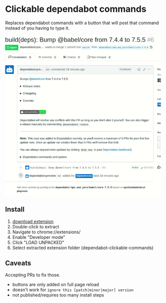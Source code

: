 # Clickable dependabot commands

Replaces dependabot commands with a button that will post that command instead of you having to type it.

![](preview.gif)

## Install
1. [download extension](https://github.com/eps1lon/dependabot-clickable-commands/releases/download/v0.1.0/dependabot-clickable-commands.zip)
2. Double-click to extract
3. Navigate to chrome://extensions/
4. Enable "Developer mode"
5. Click "LOAD UNPACKED"
6. Select extracted extension folder (dependabot-clickable-commands)

## Caveats

Accepting PRs to fix those.

- buttons are only added on full page reload
- doesn't work for `ignore this [patch|minor|major] version`
- not published/requires too many install steps
